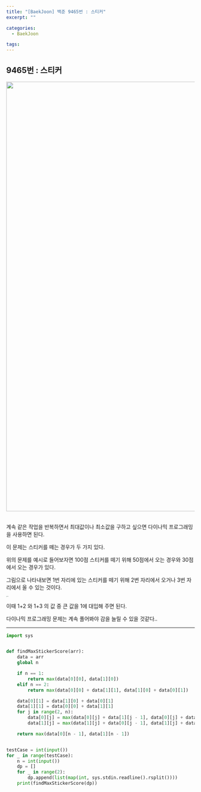 ```yaml
---
title: "[BaekJoon] 백준 9465번 : 스티커"
excerpt: ""

categories:
  - BaekJoon

tags:
---
```


## 9465번 : 스티커

<center><img width="1150" alt="" src="https://user-images.githubusercontent.com/54533309/102737315-73116600-438a-11eb-8f98-5d64ed4ef2dc.png">
</center>

<br>

계속 같은 작업을 반복하면서 최대값이나 최소값을 구하고 싶으면 다이나믹 프로그래밍을 사용하면 된다.

이 문제는 스티커를 떼는 경우가 두 가지 있다.

위의 문제를 예시로 들어보자면 100점 스티커를 떼기 위해 50점에서 오는 경우와 30점에서 오는 경우가 있다.

그림으로 나타내보면 1번 자리에 있는 스티커를 떼기 위해 2번 자리에서 오거나 3번 자리에서 올 수 있는 것이다.

<img src="https://user-images.githubusercontent.com/54533309/102737814-bfa97100-438b-11eb-883e-5ef216a8f835.png" alt="image" style="zoom:10%;" />

이때 1+2 와 1+3 의 값 중 큰 값을 1에 대입해 주면 된다.

다이나믹 프로그래밍 문제는 계속 풀어봐야 감을 늘릴 수 있을 것같다..

---

```python
import sys


def findMaxStickerScore(arr):
	data = arr
	global n

	if n == 1:
		return max(data[0][0], data[1][0])
	elif n == 2:
		return max(data[0][0] + data[1][1], data[1][0] + data[0][1])

	data[0][1] = data[1][0] + data[0][1]
	data[1][1] = data[0][0] + data[1][1]
	for j in range(2, n):
		data[0][j] = max(data[0][j] + data[1][j - 1], data[0][j] + data[1][j - 2])
		data[1][j] = max(data[1][j] + data[0][j - 1], data[1][j] + data[0][j - 2])

	return max(data[0][n - 1], data[1][n - 1])


testCase = int(input())
for _ in range(testCase):
	n = int(input())
	dp = []
	for _ in range(2):
		dp.append(list(map(int, sys.stdin.readline().rsplit())))
	print(findMaxStickerScore(dp))
```

<br>

